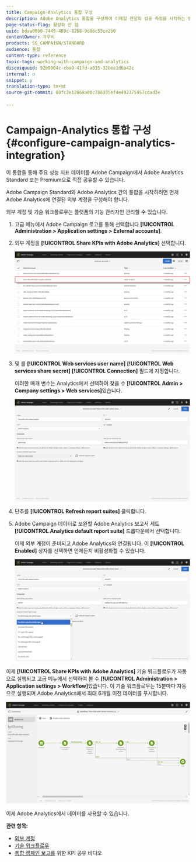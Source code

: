 ```yaml
---
title: Campaign-Analytics 통합 구성
description: Adobe Analytics 통합을 구성하여 이메일 전달의 성공 측정을 시작하는 방법을 알아봅니다.
page-status-flag: 활성화 안 함
uuid: bdaa00b0-7445-469c-8268-9d06c53ce2b0
contentOwner: 자우비
products: SG_CAMPAIGN/STANDARD
audience: 통합
content-type: reference
topic-tags: working-with-campaign-and-analytics
discoiquuid: 92b9004c-cba0-41fd-a035-32bee1d6a42c
internal: n
snippet: y
translation-type: tm+mt
source-git-commit: 00fc2e12669a00c788355ef4e492375957cdad2e

---
```



# Campaign-Analytics 통합 구성{#configure-campaign-analytics-integration}

이 통합을 통해 주요 성능 지표 데이터를 Adobe Campaign에서 Adobe Analytics Standard 또는 Premium으로 직접 공유할 수 있습니다.

Adobe Campaign Standard와 Adobe Analytics 간의 통합을 시작하려면 먼저 Adobe Analytics에 연결된 외부 계정을 구성해야 합니다.

외부 계정 및 기술 워크플로우는 플랫폼의 기능 관리자만 관리할 수 있습니다.

1. 고급 메뉴에서 Adobe Campaign 로고를 통해 선택합니다 **[!UICONTROL Administration > Application settings > External accounts]**.
1. 외부 계정을 **[!UICONTROL Share KPIs with Adobe Analytics]** 선택합니다.

   ![](assets/analytics_2.png)

1. 및 를 **[!UICONTROL Web services user name]** **[!UICONTROL Web services share secret]** **[!UICONTROL Connection]** 필드에 지정합니다.

   이러한 매개 변수는 Analytics에서 선택하여 찾을 수 **[!UICONTROL Admin > Company settings > Web services]**&#x200B;있습니다.

   ![](assets/analytics_1.png)

1. 단추를 **[!UICONTROL Refresh report suites]** 클릭합니다.
1. Adobe Campaign 데이터로 보완할 Adobe Analytics 보고서 세트 **[!UICONTROL Analytics default report suite]** 드롭다운에서 선택합니다.

   이제 외부 계정이 준비되고 Adobe Analytics와 연결됩니다. 이 **[!UICONTROL Enabled]** 상자를 선택하면 언제든지 비활성화할 수 있습니다.

   ![](assets/analytics.png)

이제 **[!UICONTROL Share KPIs with Adobe Analytics]** 기술 워크플로우가 자동으로 실행되고 고급 메뉴에서 선택하여 볼 수 **[!UICONTROL Administration > Application settings > Workflow]**&#x200B;있습니다. 이 기술 워크플로우는 15분마다 자동으로 실행되며 Adobe Analytics에서 최대 6개월 이전 데이터를 푸시합니다.

![](assets/analytics_3.png)

이제 Adobe Analytics에서 데이터를 사용할 수 있습니다.

**관련 항목:**

* [외부 계정](../../administration/using/external-accounts.md)
* [기술 워크플로우](../../administration/using/technical-workflows.md)
* [통합 캠페인 보고를](https://helpx.adobe.com/marketing-cloud/how-to/email-marketing.html) 위한 KPI 공유 비디오

